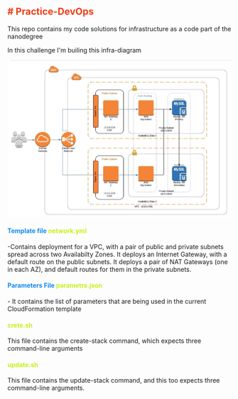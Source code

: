  <h2 style="color:#f03c15;"># Practice-DevOps </h2>
This repo contains my code solutions for infrastructure as a code part of the nanodegree 

In this challenge I'm builing this infra-diagram

<img src="awswebapp-2.jpeg">

 <h4 style="color:#1589F0;">Template file <span style="color:#c5f015;">network.yml</span></h4>
-Contains deployment for a VPC, with a pair of public and private subnets spread across two Availabilty Zones. It deploys an Internet Gateway, with a default 
route on the public subnets. It deploys a pair of NAT Gateways (one in each AZ), and default routes for them in the private subnets.

 <h4 style="color:#1589F0;"> Parameters File  <span style="color:#c5f015;">parametrs.json</span> </h4> 
- It contains the list of parameters that are being used in the current CloudFormation template

 <h4 style="color:#c5f015;">crete.sh</h4> 
This file contains the create-stack command, which expects three command-line arguments

 <h4 style="color:#c5f015;">update.sh</h4>

This file contains the update-stack command, and this too expects three command-line arguments.